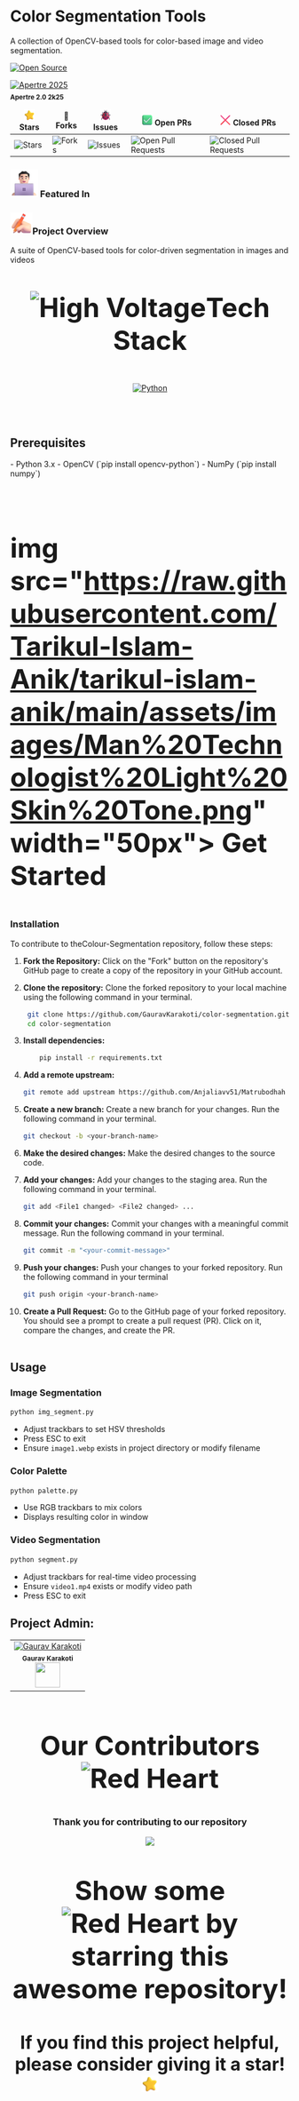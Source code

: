 # Color Segmentation Tools

A collection of OpenCV-based tools for color-based image and video segmentation.

[![Open Source](https://badges.frapsoft.com/os/v1/open-source.svg?v=103)](https://github.com/Apertre-2-0)


<tr>
<td align="center">
<a href="https://s2apertre.resourcio.in"><img src="https://s2apertre.resourcio.in/Logo_primary.svg" height="140px" width="180px" alt="Apertre 2025"></a><br><sub><b>Apertre 2.0 2k25</b></sub>
</td>
</tr>

<table align="center">
    <thead align="center">
        <tr border: 1px;>
            <td><b><img src="https://raw.githubusercontent.com/Tarikul-Islam-Anik/tarikul-islam-anik/main/assets/images/Star.png" width="20" height="20"> Stars</b></td>
            <td><b>🍴 Forks</b></td>
            <td><b><img src="https://raw.githubusercontent.com/Tarikul-Islam-Anik/tarikul-islam-anik/main/assets/images/Lady%20Beetle.png" width="20" height="20"> Issues</b></td>
            <td><b><img src="https://raw.githubusercontent.com/Tarikul-Islam-Anik/tarikul-islam-anik/main/assets/images/Check%20Mark%20Button.png" width="20" height="20"> Open PRs</b></td>
            <td><b><img src="https://raw.githubusercontent.com/Tarikul-Islam-Anik/tarikul-islam-anik/main/assets/images/Cross%20Mark.png" width="20" height="20"> Closed PRs</b></td>
        </tr>
     </thead>
    <tbody>
         <tr>
            <td><img alt="Stars" src="https://img.shields.io/github/stars/GauravKarakoti/Colour-Segmentation?style=flat&logo=github"/></td>
             <td><img alt="Forks" src="https://img.shields.io/github/forks/GauravKarakoti/Colour-Segmentation?style=flat&logo=github"/></td>
            <td><img alt="Issues" src="https://img.shields.io/github/issues/GauravKarakoti/Colour-Segmentation?style=flat&logo=github"/></td>
            <td><img alt="Open Pull Requests" src="https://img.shields.io/github/issues-pr/GauravKarakoti/Colour-Segmentation?style=flat&logo=github"/></td>
           <td><img alt="Closed Pull Requests" src="https://img.shields.io/github/issues-pr-closed/GauravKarakoti/Colour-Segmentation?style=flat&color=critical&logo=github"/></td>
        </tr>
    </tbody>
</table>
</div>
<h3> <img src="https://raw.githubusercontent.com/Tarikul-Islam-Anik/tarikul-islam-anik/main/assets/images/Man%20Technologist%20Light%20Skin%20Tone.png" width="50px"> Featured In</h3>


<h3><img src="https://raw.githubusercontent.com/Tarikul-Islam-Anik/tarikul-islam-anik/main/assets/images/Writing%20Hand%20Light%20Skin%20Tone.png" alt="Rocket" width="40" height="40" />Project Overview</h3>
<p style="font-family:var(--ff-philosopher);">
A suite of OpenCV-based tools for color-driven segmentation in images and videos</p>

## <p style="font-family:var(--ff-philosopher);font-size:3rem;text-align:center;"><img src="https://raw.githubusercontent.com/Tarikul-Islam-Anik/Animated-Fluent-Emojis/master/Emojis/Travel%20and%20places/High%20Voltage.png" alt="High Voltage" width="40" height="40" />Tech Stack</p>
<center>
  <a href="https://www.python.org/">
    <img src="https://img.shields.io/badge/Python-3670A0?style=for-the-badge&logo=python&logoColor=ffdd54" alt="Python">
  </a>
</center>


<br><br>

## Prerequisites
<p style="font-family:var(--ff-philosopher);">
- Python 3.x
- OpenCV (`pip install opencv-python`)
- NumPy (`pip install numpy`)</p>

<br><br>

## <p style="font-size:3rem;">img src="https://raw.githubusercontent.com/Tarikul-Islam-Anik/tarikul-islam-anik/main/assets/images/Man%20Technologist%20Light%20Skin%20Tone.png" width="50px"> Get Started</p>

### Installation

<p style="font-family:var(--ff-philosopher);">To contribute to theColour-Segmentation repository, follow these steps:</p>

1. **Fork the Repository:**
   Click on the "Fork" button on the repository's GitHub page to create a copy of the repository in your GitHub account.

2. **Clone the repository:**
   Clone the forked repository to your local machine using the following command in your terminal.
   ```bash
    git clone https://github.com/GauravKarakoti/color-segmentation.git
    cd color-segmentation
   ```
3. **Install dependencies:**
    ```bash
        pip install -r requirements.txt
    ``` 
3. **Add a remote upstream:**
   ```bash
   git remote add upstream https://github.com/Anjaliavv51/Matrubodhah
   ```
4. **Create a new branch:**
   Create a new branch for your changes. Run the following command in your terminal.
   ```bash
   git checkout -b <your-branch-name>
   ```
5. **Make the desired changes:**
   Make the desired changes to the source code.

6. **Add your changes:**
   Add your changes to the staging area. Run the following command in your terminal.
   ```bash
   git add <File1 changed> <File2 changed> ...
   ```
7. **Commit your changes:**
   Commit your changes with a meaningful commit message. Run the following command in your terminal.
   ```bash
   git commit -m "<your-commit-message>"
   ```
8. **Push your changes:**
   Push your changes to your forked repository. Run the following command in your terminal
   ```bash
   git push origin <your-branch-name>
   ```
9. **Create a Pull Request:**
   Go to the GitHub page of your forked repository. You should see a prompt to create a pull request (PR). Click on it, compare the changes, and create the PR.
<br><br>

## Usage
### Image Segmentation
```bash
python img_segment.py
```
- Adjust trackbars to set HSV thresholds
- Press ESC to exit
- Ensure `image1.webp` exists in project directory or modify filename

### Color Palette
```bash
python palette.py
```
- Use RGB trackbars to mix colors
- Displays resulting color in window

### Video Segmentation
```bash
python segment.py
```
- Adjust trackbars for real-time video processing
- Ensure `video1.mp4` exists or modify video path
- Press ESC to exit


<h2>Project Admin:</h2>

<table>
<tr>
<td align="center">
<a href="https://github.com/GauravKarakoti"><img src="c:\Users\Aastha\AppData\Local\Temp\180496085.jpg" height="140px" width="140px" alt="Gaurav Karakoti "></a><br><sub><b>Gaurav Karakoti </b><br><a href="www.linkedin.com/in/gaurav-karakoti-248960302"><img src="https://github-production-user-asset-6210df.s3.amazonaws.com/73993775/278833250-adb040ea-e3ef-446e-bcd4-3e8d7d4c0176.png" width="45px" height="45px"></a></sub>
</td>
</tr>
</table>


<div align="center">
  <h2 style="font-size:3rem;">Our Contributors <img src="https://raw.githubusercontent.com/Tarikul-Islam-Anik/Animated-Fluent-Emojis/master/Emojis/Smilies/Red%20Heart.png" alt="Red Heart" width="40" height="40" /></h2>
  <h3>Thank you for contributing to our repository</h3>

<a href="https://github.com/GauravKarakoti/Colour-Segmentation/graphs/contributors">
<img src="https://contributors-img.web.app/image?repo=GauravKarakoti/Colour-Segmentation"/>

  </a>

<p style="font-family:var(--ff-philosopher);font-size:3rem;"><b> Show some <img src="https://raw.githubusercontent.com/Tarikul-Islam-Anik/Animated-Fluent-Emojis/master/Emojis/Smilies/Red%20Heart.png" alt="Red Heart" width="40" height="40" /> by starring this awesome repository!

</div>
<center>
<h3 style="font-size:2rem;">
If you find this project helpful, please consider giving it a star! <img src="https://raw.githubusercontent.com/Tarikul-Islam-Anik/tarikul-islam-anik/main/assets/images/Star.png" width="30" height="30"></p>
</center>